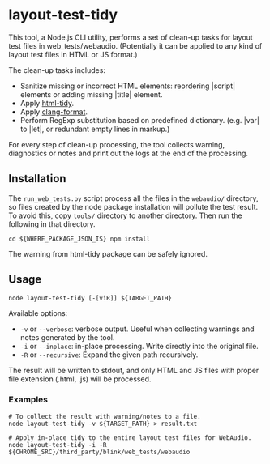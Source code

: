 # layout-test-tidy

This tool, a Node.js CLI utility, performs a set of clean-up tasks for layout
test files in web_tests/webaudio. (Potentially it can be applied to any kind
of layout test files in HTML or JS format.)

The clean-up tasks includes:

  - Sanitize missing or incorrect HTML elements: reordering |script| elements
    or adding missing |title| element.
  - Apply [html-tidy](http://www.html-tidy.org/).
  - Apply [clang-format](https://clang.llvm.org/docs/ClangFormat.html).
  - Perform RegExp substitution based on predefined dictionary. (e.g. |var| to
    |let|, or redundant empty lines in markup.)

For every step of clean-up processing, the tool collects warning, diagnostics
or notes and print out the logs at the end of the processing.


## Installation

The `run_web_tests.py` script process all the files in the `webaudio/` directory, so files created by the node package installation will pollute the test result. To avoid this, copy `tools/` directory to another directory. Then run the following in that directory.

```
cd ${WHERE_PACKAGE_JSON_IS} npm install
```

The warning from html-tidy package can be safely ignored.


## Usage

```
node layout-test-tidy [-[viR]] ${TARGET_PATH}
```

Available options:
 * `-v` or `--verbose`: verbose output. Useful when collecting warnings and notes generated by the tool.
 * `-i` or `--inplace`: in-place processing. Write directly into the original file.
 * `-R` or `--recursive`: Expand the given path recursively.

The result will be written to stdout, and only HTML and JS files with proper file extension (.html, .js) will be processed.

### Examples

```
# To collect the result with warning/notes to a file.
node layout-test-tidy -v ${TARGET_PATH} > result.txt

# Apply in-place tidy to the entire layout test files for WebAudio.
node layout-test-tidy -i -R ${CHROME_SRC}/third_party/blink/web_tests/webaudio
```
